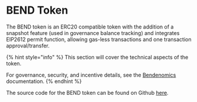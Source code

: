 # BEND Token

The BEND token is an ERC20 compatible token with the addition of a snapshot feature (used in governance balance tracking) and integrates EIP2612 permit function, allowing gas-less transactions and one transaction approval/transfer.

{% hint style="info" %}
This section will cover the technical aspects of the token.

For governance, security, and incentive details, see the [Bendenomics](https://docs.benddao.xyz/portal/governance/bendenomics) documentation.
{% endhint %}

The source code for the BEND token can be found on Github [here](https://github.com/BendDAO/bend-incentive).
